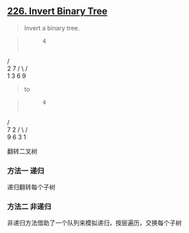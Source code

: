 ## [226. Invert Binary Tree](https://leetcode.com/problems/invert-binary-tree/)

>Invert a binary tree.

><pre>     4
   /   \
  2     7
 / \   / \
1   3 6   9</pre>

>to

><pre>     4
   /   \
  7     2
 / \   / \
9   6 3   1</pre>


翻转二叉树

### 方法一 递归

递归翻转每个子树

   
### 方法二 非递归

非递归方法借助了一个队列来模拟递归，按层遍历，交换每个子树


